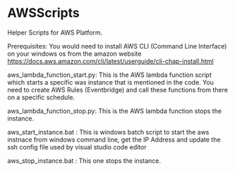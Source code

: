 # AWSScripts
Helper Scripts for AWS Platform.

Prerequisites:
You would need to install AWS CLI (Command Line Interface) on your windows os from the amazon website https://docs.aws.amazon.com/cli/latest/userguide/cli-chap-install.html

aws_lambda_function_start.py: 
  This is the AWS lambda function script which starts a specific was instance that is mentioned in the code. You need to create AWS Rules (Eventbridge) and call these functions from there on a specific schedule.

aws_lambda_function_stop.py: 
  This is the AWS lambda function stops the instance. 

aws_start_instance.bat : 
  This is windows batch script to start the aws instnace from windows command line, get the IP Address and update the ssh config file used by visual studio code editor 

aws_stop_instance.bat : 
  This one stops the instance.
